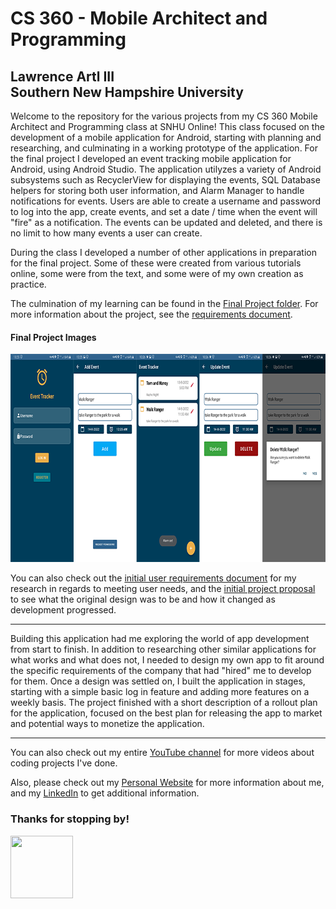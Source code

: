 <h1>CS 360 - Mobile Architect and Programming</h1>
<h2>Lawrence Artl III<br>
  Southern New Hampshire University</h2>
  <p>
  Welcome to the repository for the various projects from my CS 360 Mobile Architect and Programming class at SNHU Online! 
  This class focused on the development of a mobile application for Android, starting with planning and researching, and culminating in a working prototype of the application. For the final project I developed an event tracking mobile application for Android, using Android Studio. The application utilyzes a variety of Android subsystems such as RecyclerView for displaying the events, SQL Database helpers for storing both user information, and Alarm Manager to handle notifications for events. Users are able to create a username and password to log into the app, create events, and set a date / time when the event will "fire" as a notification. The events can be updated and deleted, and there is no limit to how many events a user can create. 
  
  During the class I developed a number of other applications in preparation for the final project. Some of these were created from various tutorials online, some were from the text, and some were of my own creation as practice. 
  
  The culmination of my learning can be found in the  <a href="https://github.com/lorenarms/SNHU_CS_360_Mobile_Development/tree/main/CS%20360%20Final%20Project" target="_blank">Final Project folder</a>. For more information about the project, see the 
  <a href="https://drive.google.com/file/d/1pFWvkUysmwF9FknGc0WO2ezPo8XFQTks/view?usp=sharing" target="_blank">requirements document</a>. 
  <h4>Final Project Images</h4>
  <img src="https://github.com/lorenarms/SNHU_CS_360_Mobile_Development/blob/main/final_project_cs_360.png" atl="[picture of final project]" style="width:810px;height:333px;">
                                                                                                                               
  </p>
  <p>
  You can also check out the <a href="https://github.com/lorenarms/SNHU_CS_360_Mobile_Development/blob/main/CS%20360%20Final%20Project/2-3%20Milestone%20-%20Goals%20and%20Users.docx.pdf" target="_blank">initial user requirements document</a> for my research in regards to meeting user needs, and the <a href="https://github.com/lorenarms/SNHU_CS_360_Mobile_Development/blob/main/CS%20360%20Final%20Project/3-3%20Project%20One%20-%20App%20Proposal.docx.pdf" target="_blank"> initial project proposal</a> to see what the original design was to be and how it changed as development progressed.
  </p>
  
 <hr>
  <p>Building this application had me exploring the world of app development from start to finish. In addition to researching other similar applications for what works and what does not, I needed to design my own app to fit around the specific requirements of the company that had "hired" me to develop for them. Once a design was settled on, I built the application in stages, starting with a simple basic log in feature and adding more features on a weekly basis. The project finished with a short description of a rollout plan for the application, focused on the best plan for releasing the app to market and potential ways to monetize the application.
  <hr>
  <p>
  You can also check out my entire <a href="https://www.youtube.com/channel/UCGtp8PRHgPCQHYoSxbMST8A" target="_blank">YouTube channel</a> for more videos about coding projects I've done.</p>
<p>Also, please check out my <a href="http://artllj.com" target="_blank">Personal Website</a> for more information about me, and my <a href="https://www.linkedin.com/in/lorenarms95/" target="_blank">LinkedIn</a> to get additional information. </p>
<h3>Thanks for stopping by!</h3>
<img src="https://media-exp2.licdn.com/dms/image/C5603AQEqU5vuSjmWrg/profile-displayphoto-shrink_400_400/0/1641574403621?e=1660780800&v=beta&t=hukMeE3aKt4d6lyocOdHmZmJ16QC0bWLUaaT2d_m5Gk" atl="[picture of me]" style="width:100px;height:100px;">

